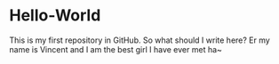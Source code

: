 # Hello-World
This is my first repository in GitHub. 
So what should I write here?
Er my name is Vincent and I am the best girl I have ever met ha~
